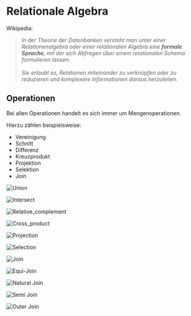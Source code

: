 # Relationale Algebra



Wikipedia:
>*In der Theorie der Datenbanken versteht man unter einer Relationenalgebra oder einer relationalen Algebra eine _**formale Sprache**_, mit der sich Abfragen über einem relationalen Schema formulieren lassen.<br/><br/> Sie erlaubt es, Relationen miteinander zu verknüpfen oder zu reduzieren und komplexere Informationen daraus herzuleiten.*



## Operationen
Bei allen Operationen handelt es sich immer um Mengenoperationen.

Hierzu zählen beispielsweise:
* Vereinigung
* Schnitt
* Differenz
* Kreuzprodukt
* Projektion
* Selektion
* Join



![Union](content/images/Union.svg)



![Intersect](content/images/Intersect.svg)



![Relative_complement](content/images/Relative_complement.svg)



![Cross_product](content/images/Cross_product.svg)



![Projection](content/images/Projection.svg)



![Selection](content/images/Selection.svg)



![Join](content/images/Join.svg)



![Equi-Join](content/images/Equi-Join.svg)



![Natural Join](content/images/Natural_Join.svg)



![Semi Join](content/images/Semi_Join.svg)



![Outer Join](content/images/Outer_Join.svg)
